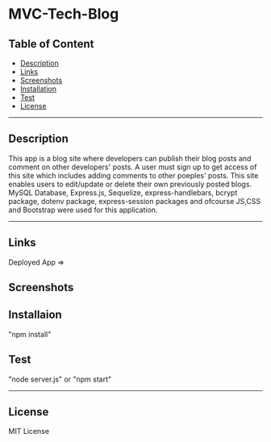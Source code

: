 # MVC-Tech-Blog
## Table of Content
- [Description](#description)
- [Links](#links)
- [Screenshots](#screenshots)
- [Installation](#installation)
- [Test](#test)
- [License](#license)
-------------------------------------
## Description
This app is a blog site where developers can publish their blog posts and comment on other developers' posts. A user must sign up to get access of this site which includes adding comments to other poeples' posts. This site enables users to edit/update or delete their own previously posted blogs. MySQL Database, Express.js, Sequelize, express-handlebars, bcrypt package, dotenv package, express-session packages and ofcourse JS,CSS and Bootstrap were used for this application. 

--------------------------------------

## Links
   Deployed App => 

## Screenshots

## Installaion

"npm install"

## Test 

"node server.js" or "npm start"
   
---------------------------------------
## License 
MIT License

